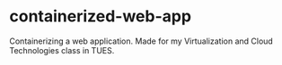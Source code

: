 # containerized-web-app
Containerizing a web application. Made for my Virtualization and Cloud Technologies class in TUES.
